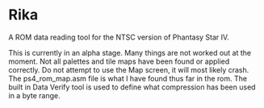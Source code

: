 # Rika
A ROM data reading tool for the NTSC version of Phantasy Star IV.

This is currently in an alpha stage. Many things are not worked out at the moment. 
Not all palettes and tile maps have been found or applied correctly. 
Do not attempt to use the Map screen, it will most likely crash. 
The ps4_rom_map.asm file is what I have found thus far in the rom. 
The built in Data Verify tool is used to define what compression has been used in a byte range.
